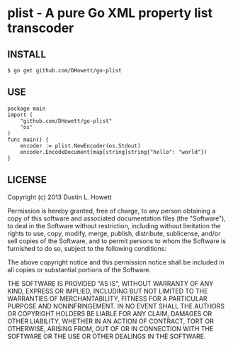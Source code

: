 # plist - A pure Go XML property list transcoder
## INSTALL
	$ go get github.com/DHowett/go-plist
## USE
	package main
	import (
		"github.com/DHowett/go-plist"
		"os"
	)
	func main() {
		encoder := plist.NewEncoder(os.Stdout)
		encoder.EncodeDocument(map[string]string{"hello": "world"})
	}
## LICENSE
Copyright (c) 2013 Dustin L. Howett

Permission is hereby granted, free of charge, to any person obtaining a copy
of this software and associated documentation files (the "Software"), to deal
in the Software without restriction, including without limitation the rights
to use, copy, modify, merge, publish, distribute, sublicense, and/or sell
copies of the Software, and to permit persons to whom the Software is
furnished to do so, subject to the following conditions:

The above copyright notice and this permission notice shall be included in
all copies or substantial portions of the Software.

THE SOFTWARE IS PROVIDED "AS IS", WITHOUT WARRANTY OF ANY KIND, EXPRESS OR
IMPLIED, INCLUDING BUT NOT LIMITED TO THE WARRANTIES OF MERCHANTABILITY,
FITNESS FOR A PARTICULAR PURPOSE AND NONINFRINGEMENT. IN NO EVENT SHALL THE
AUTHORS OR COPYRIGHT HOLDERS BE LIABLE FOR ANY CLAIM, DAMAGES OR OTHER
LIABILITY, WHETHER IN AN ACTION OF CONTRACT, TORT OR OTHERWISE, ARISING FROM,
OUT OF OR IN CONNECTION WITH THE SOFTWARE OR THE USE OR OTHER DEALINGS IN
THE SOFTWARE.
